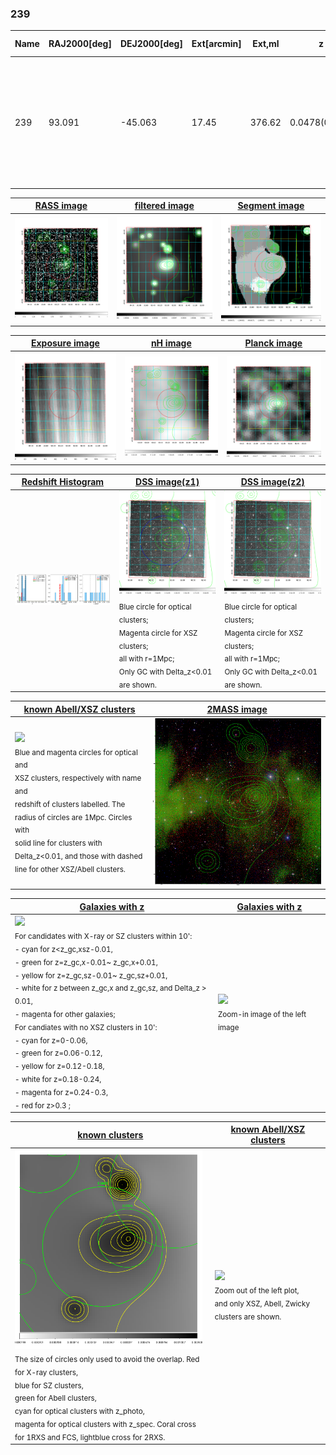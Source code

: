 <div STYLE="page-break-after: always;"></div>

### 239

|Name|RAJ2000[deg]|DEJ2000[deg] |Ext[arcmin]| Ext,ml | z | z_src| C|GC(XSZ,Delta_z<0.01)| GC(OPT,Delta_z<0.01)|GC| R_sig[arcmin] | R500[arcmin] | R500[Mpc]| CRsig[c/s] | CR500[c/s] |L500[1E44 erg/s]|F500[1E-12 erg/s/cm^2]| M500[1E14 Msun]|Tx[keV]|Cnt_sig|Beta|Rc[arcmin]|Comment|Alias|
|---|---|---|---|---|---|------|---|--------|---------|----------|---|---|---|---|---|---|---|---|---|---|---|---|---|---|
|239| 93.091| -45.063| 17.45| 376.62| 0.0478(0.005)| z1, z_opt| S| -| A| A, N, Tar, W| 12.700| 11.736| 0.660| 0.191(0.026)| 0.188(0.026)| 0.170(0.016)| 3.164(0.301)| 0.85(0.04)| 1.97(0.06)| 322.4| 0.780(-0.164+0.150)| 8.232(-1.987+1.562)| An SZ cluster with $z$ = 0.01 and offset = 0.37 Mpc, whose emission locates at the right peak.| t562|

|[RASS image](../image/239/239_img.pdf)|[filtered image](../image/239/239_fil.pdf)|[Segment image](../image/239/239_seg.pdf)|
|-------------------|--------------------|-------------------|
| <img src="../image/239/239_img.png" width="300">  | <img src="../image/239/239_fil.png" width="300">   | <img src="../image/239/239_seg.png" width="300">  |

|[Exposure image](../image/239/239_mex.pdf)| [nH image](../image/239/239_nh.pdf)| [Planck image](../image/239/239_p.pdf)|
|-------------------|--------------------|-------------------|
|<img src="../image/239/239_mex.png" width="300">   | <img src="../image/239/239_nh.png" width="300">    | <img src="../image/239/239_p.png" width="300"> |

|[Redshift Histogram](../image/239/239_zg.pdf) | [DSS image(z1)](../image/239/239_dss_z1.pdf)      |  [DSS image(z2)](../image/239/239_dss_z2.pdf)    |
|-------------------|--------------------|-------------------|
|<img src="../image/239/239_zg.png" width="300"> |<img src="../image/239/239_dss_z1.png" width="300"> <sub><br>Blue circle for optical clusters; <br>Magenta circle for XSZ clusters; <br>all with r=1Mpc; <br>Only GC with Delta_z<0.01 are shown. </sub>| <img src="../image/239/239_dss_z2.png" width="300"><sub><br>Blue circle for optical clusters; <br>Magenta circle for XSZ clusters; <br>all with r=1Mpc; <br>Only GC with Delta_z<0.01 are shown. </sub> |

|[known Abell/XSZ clusters](../image/239/239_m.pdf) | [2MASS image](../image/239/239_2mass.pdf)      |
|-------------------|-------------------|
|<img src=../image/239/239_m.png width="300"> <br><sub>Blue and magenta circles for optical and <br>XSZ clusters, respectively with name and <br>redshift of clusters labelled. The <br>radius of circles are 1Mpc. Circles with <br>solid line for clusters with <br>Delta_z<0.01, and those with dashed <br>line for other XSZ/Abell clusters.        </sub>|<img src="../image/239/239_2mass.png" width="300">  |

|[Galaxies with z](../image/239/239_opt_ned.pdf) |[Galaxies with z](../image/239/239_opt_ned_zoom.pdf) |
|-------------------|-------------------|
| <img src=../image/239/239_opt_ned.png width="300"> <br><sub> For candidates with X-ray or SZ clusters within 10': <br> - cyan for z<z_gc,xsz-0.01, <br> - green for z=z_gc,x-0.01~ z_gc,x+0.01, <br> - yellow for z=z_gc,sz-0.01~ z_gc,sz+0.01, <br> - white for z between z_gc,x and z_gc,sz, and Delta_z > 0.01, <br> - magenta for other galaxies; <br>For candiates with no XSZ clusters in 10': <br> - cyan for z=0-0.06, <br> - green for z=0.06-0.12, <br> - yellow for z=0.12-0.18, <br> - white for z=0.18-0.24, <br> - magenta for z=0.24-0.3, <br> - red for z>0.3 ;  </sub>|<img src=../image/239/239_opt_ned_zoom.png width="300">  <br><sub> Zoom-in image of the left image</sub>|

|[known clusters](../image/239/239_gc.pdf) |[known Abell/XSZ clusters](../image/239/239_gc_large.pdf) |
|-------------------|-------------------|
| <img src=../image/239/239_gc.png width="300"> <br><sub> The size of circles only used to avoid the overlap. Red for X-ray clusters, <br> blue for SZ clusters, <br> green for Abell clusters, <br> cyan for optical clusters with z_photo, <br> magenta for optical clusters with z_spec. Coral cross for 1RXS and FCS, lightblue cross for 2RXS. </sub>|<img src=../image/239/239_gc_large.png width="300"> <br><sub> Zoom out of the left plot, <br> and only XSZ, Abell, Zwicky clusters are shown. </sub> |



